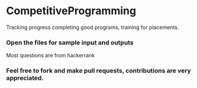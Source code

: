 # CompetitiveProgramming
Tracking progress completing good programs, training for placements.

### Open the files for sample input and outputs

Most questions are from hackerrank

### Feel free to fork and make pull requests, contributions are very appreciated.
